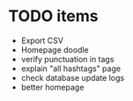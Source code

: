 # TODO items
 - Export CSV
 - Homepage doodle
 - verify punctuation in tags
 - explain "all hashtags" page
 - check database update logs
 - better homepage
